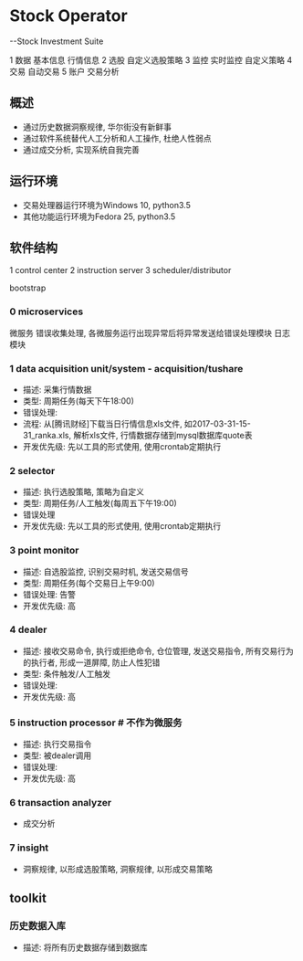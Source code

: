 # Stock Operator
--Stock Investment Suite

1 数据
    基本信息 行情信息
2 选股
    自定义选股策略
3 监控
    实时监控
    自定义策略
4 交易
    自动交易
5 账户
    交易分析

## 概述
* 通过历史数据洞察规律, 华尔街没有新鲜事
* 通过软件系统替代人工分析和人工操作, 杜绝人性弱点
* 通过成交分析, 实现系统自我完善

## 运行环境
* 交易处理器运行环境为Windows 10, python3.5
* 其他功能运行环境为Fedora 25, python3.5

## 软件结构
1 control center
2 instruction server
3 scheduler/distributor


bootstrap

### 0 microservices
微服务
错误收集处理, 各微服务运行出现异常后将异常发送给错误处理模块
日志模块

### 1 data acquisition unit/system - acquisition/tushare
* 描述: 采集行情数据
* 类型: 周期任务(每天下午18:00)
* 错误处理:
* 流程: 从[腾讯财经]下载当日行情信息xls文件, 如2017-03-31-15-31_ranka.xls, 解析xls文件, 行情数据存储到mysql数据库quote表
* 开发优先级: 先以工具的形式使用, 使用crontab定期执行

### 2 selector
* 描述: 执行选股策略, 策略为自定义
* 类型: 周期任务/人工触发(每周五下午19:00)
* 错误处理
* 开发优先级: 先以工具的形式使用, 使用crontab定期执行

### 3 point monitor
* 描述: 自选股监控, 识别交易时机, 发送交易信号
* 类型: 周期任务(每个交易日上午9:00)
* 错误处理: 告警
* 开发优先级: 高

### 4 dealer
* 描述: 接收交易命令, 执行或拒绝命令, 仓位管理, 发送交易指令, 所有交易行为的执行者, 形成一道屏障, 防止人性犯错
* 类型: 条件触发/人工触发
* 错误处理:
* 开发优先级: 高

### 5 instruction processor # 不作为微服务
* 描述: 执行交易指令
* 类型: 被dealer调用
* 错误处理:
* 开发优先级: 高

### 6 transaction analyzer
* 成交分析

### 7 insight
* 洞察规律, 以形成选股策略, 洞察规律, 以形成交易策略

## toolkit
### 历史数据入库
* 描述: 将所有历史数据存储到数据库

